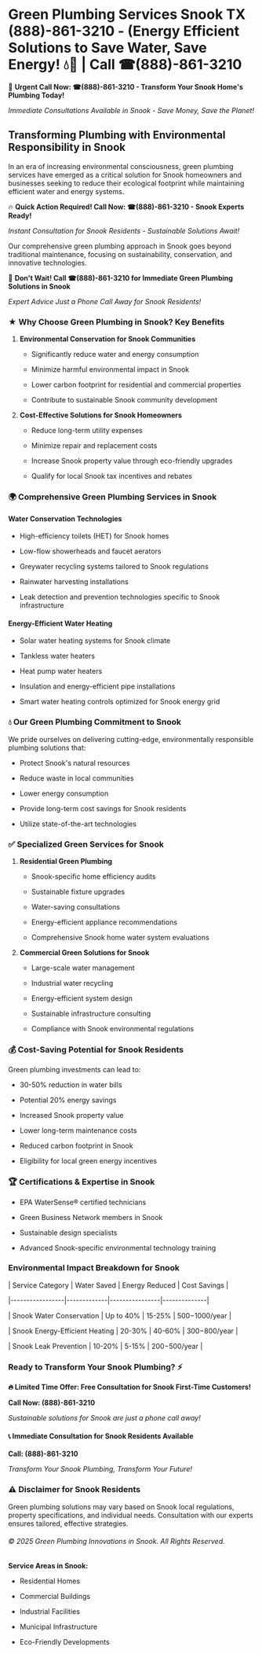 # Green Plumbing Services Snook TX (888)-861-3210 - (Energy Efficient Solutions to Save Water, Save Energy! 💧🌿 | Call ☎(888)-861-3210

🚨 **Urgent Call Now: ☎(888)-861-3210 - Transform Your Snook Home's Plumbing Today!**
*Immediate Consultations Available in Snook - Save Money, Save the Planet!*

## Transforming Plumbing with Environmental Responsibility in Snook

In an era of increasing environmental consciousness, green plumbing services have emerged as a critical solution for Snook homeowners and businesses seeking to reduce their ecological footprint while maintaining efficient water and energy systems. 

🔥 **Quick Action Required! Call Now: ☎(888)-861-3210 - Snook Experts Ready!**
*Instant Consultation for Snook Residents - Sustainable Solutions Await!*

Our comprehensive green plumbing approach in Snook goes beyond traditional maintenance, focusing on sustainability, conservation, and innovative technologies.

🚨 **Don't Wait! Call ☎(888)-861-3210 for Immediate Green Plumbing Solutions in Snook**
*Expert Advice Just a Phone Call Away for Snook Residents!*

### ★ Why Choose Green Plumbing in Snook? Key Benefits

1. **Environmental Conservation for Snook Communities** 
   - Significantly reduce water and energy consumption
   - Minimize harmful environmental impact in Snook
   - Lower carbon footprint for residential and commercial properties
   - Contribute to sustainable Snook community development

2. **Cost-Effective Solutions for Snook Homeowners** 
   - Reduce long-term utility expenses
   - Minimize repair and replacement costs
   - Increase Snook property value through eco-friendly upgrades
   - Qualify for local Snook tax incentives and rebates

### 🌍 Comprehensive Green Plumbing Services in Snook

#### Water Conservation Technologies
- High-efficiency toilets (HET) for Snook homes
- Low-flow showerheads and faucet aerators
- Greywater recycling systems tailored to Snook regulations
- Rainwater harvesting installations
- Leak detection and prevention technologies specific to Snook infrastructure

#### Energy-Efficient Water Heating
- Solar water heating systems for Snook climate
- Tankless water heaters
- Heat pump water heaters
- Insulation and energy-efficient pipe installations
- Smart water heating controls optimized for Snook energy grid

### 💧 Our Green Plumbing Commitment to Snook

We pride ourselves on delivering cutting-edge, environmentally responsible plumbing solutions that:
- Protect Snook's natural resources
- Reduce waste in local communities
- Lower energy consumption
- Provide long-term cost savings for Snook residents
- Utilize state-of-the-art technologies

### ✅ Specialized Green Services for Snook

1. **Residential Green Plumbing**
   - Snook-specific home efficiency audits
   - Sustainable fixture upgrades
   - Water-saving consultations
   - Energy-efficient appliance recommendations
   - Comprehensive Snook home water system evaluations

2. **Commercial Green Solutions for Snook**
   - Large-scale water management
   - Industrial water recycling
   - Energy-efficient system design
   - Sustainable infrastructure consulting
   - Compliance with Snook environmental regulations

### 💰 Cost-Saving Potential for Snook Residents

Green plumbing investments can lead to:
- 30-50% reduction in water bills
- Potential 20% energy savings
- Increased Snook property value
- Lower long-term maintenance costs
- Reduced carbon footprint in Snook
- Eligibility for local green energy incentives

### 🏆 Certifications & Expertise in Snook

- EPA WaterSense® certified technicians
- Green Business Network members in Snook
- Sustainable design specialists
- Advanced Snook-specific environmental technology training

### Environmental Impact Breakdown for Snook

| Service Category | Water Saved | Energy Reduced | Cost Savings |
|-----------------|-------------|----------------|--------------|
| Snook Water Conservation | Up to 40% | 15-25% | $500-$1000/year |
| Snook Energy-Efficient Heating | 20-30% | 40-60% | $300-$800/year |
| Snook Leak Prevention | 10-20% | 5-15% | $200-$500/year |

### Ready to Transform Your Snook Plumbing? ⚡

**🔥 Limited Time Offer: Free Consultation for Snook First-Time Customers!**

**Call Now: (888)-861-3210**
*Sustainable solutions for Snook are just a phone call away!*

#### 📞 Immediate Consultation for Snook Residents Available

**Call: (888)-861-3210**
*Transform Your Snook Plumbing, Transform Your Future!*

### ⚠️ Disclaimer for Snook Residents

Green plumbing solutions may vary based on Snook local regulations, property specifications, and individual needs. Consultation with our experts ensures tailored, effective strategies.

###### © 2025 Green Plumbing Innovations in Snook. All Rights Reserved.

**Service Areas in Snook:** 
- Residential Homes
- Commercial Buildings
- Industrial Facilities
- Municipal Infrastructure
- Eco-Friendly Developments